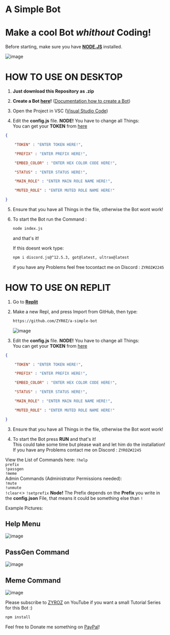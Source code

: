 # A Simple Bot

# Make a cool Bot  *whithout* Coding!

  

Before starting, make sure you have **[NODE.JS](https://www.nodejs.org/en)** installed.

![image](https://cdn.discordapp.com/attachments/877867671683735602/878593360904998942/unknown.png)

  

# HOW TO USE ON DESKTOP

1. **Just download this Repository as .zip**
2. **Create a Bot [here](https://discord.com/developers/applications/)!** ([Documentation how to create a Bot]())
3. Open the Project in VSC ([Visual Studio Code](https://code.visualstudio.com/))

4. Edit the **config.js** file. **NODE!** You have to change all Things:<br>
You can get your **TOKEN** from [here](https://discord.com/developers/applications)
```json 
{

	"TOKEN" : "ENTER TOKEN HERE!",

	"PREFIX" : "ENTER PREFIX HERE!",

	"EMBED_COLOR" : "ENTER HEX COLOR CODE HERE!",

	"STATUS" : "ENTER STATUS HERE!",

	"MAIN_ROLE" : "ENTER MAIN ROLE NAME HERE!",

	"MUTED_ROLE" : "ENTER MUTED ROLE NAME HERE!"

}
```
5. Ensure that you have all Things in the file, otherwise the Bot wont work!

6. To start the Bot run the Command :
	```sh
	node index.js
	```
     and that's it!
     
     If this doesnt work type:
	  ```sh
	npm i discord.js@^12.5.3, got@latest, ultrax@latest
	```
     if you have any Problems feel free tocontact me on Discord : `ZYROZ#2245`


# HOW TO USE ON REPLIT

1. Go to **[Replit](https://replit.com/~)**
2. Make a new Repl, and press Import from GitHub, then type:
	```sh
	https://github.com/ZYR0Z/a-simple-bot
	```
	![image](https://cdn.discordapp.com/attachments/857968166202507313/878627909022126141/unknown.png)

3. Edit the **config.js** file. **NODE!** You have to change all Things:<br>
	You can get your **TOKEN** from [here](https://discord.com/developers/applications)

```json 
{

	"TOKEN" : "ENTER TOKEN HERE!",

	"PREFIX" : "ENTER PREFIX HERE!",

	"EMBED_COLOR" : "ENTER HEX COLOR CODE HERE!",

	"STATUS" : "ENTER STATUS HERE!",

	"MAIN_ROLE" : "ENTER MAIN ROLE NAME HERE!",

	"MUTED_ROLE" : "ENTER MUTED ROLE NAME HERE!"

}
```

3. Ensure that you have all Things in the file, otherwise the Bot wont work!

4. To start the Bot press **RUN** and that's it!<br>
This could take some time but please wait and let him do the installation!
If you have any Problems contact me on Discord : `ZYROZ#2245`
  
View the List of Commands here:
`!help` <br>
`prefix`<br>
`!passgen`<br>
`!meme`<br>
Admin Commands (Administrator Permissions needed):<br>
`!mute`<br>
`!unmute`<br>
`!clear`<>
`!setprefix`
    **Node!** The Prefix depends on the **Prefix** you write in the **config.json** File, that means it could be something else than `!`

Example Pictures:
## Help Menu

![image](https://cdn.discordapp.com/attachments/878607665952075816/878607998711365662/unknown.png)
## PassGen Command
![image](https://cdn.discordapp.com/attachments/878607665952075816/878616358810701934/unknown.png)
## Meme Command
![image](https://cdn.discordapp.com/attachments/857968166202507313/878618064718016532/unknown.png)

  
  

Please subscribe to [ZYROZ](https://www.youtube.com/xzynn?sub_confirmation=1) on YouTube if you want a small Tutorial Series for this Bot :)
```sh
npm install
```

  

Feel free to Donate me something on [PayPal](paypal.me/DevZyroz)!
